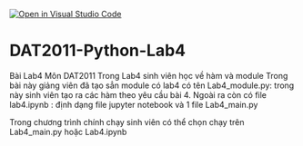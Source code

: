 [![Open in Visual Studio Code](https://classroom.github.com/assets/open-in-vscode-2e0aaae1b6195c2367325f4f02e2d04e9abb55f0b24a779b69b11b9e10269abc.svg)](https://classroom.github.com/online_ide?assignment_repo_id=20851043&assignment_repo_type=AssignmentRepo)
# DAT2011-Python-Lab4
Bài Lab4 Môn DAT2011
Trong Lab4 sinh viên học về hàm và module
Trong bài này giảng viên đã tạo sẳn module có lab4 có tên Lab4_module.py: trong này sinh viên
tạo ra các hàm theo yêu cầu bài 4.
Ngoài ra còn có file lab4.ipynb : định dạng file jupyter notebook
và 1 file Lab4_main.py

Trong chương trình chính chạy sinh viên có thể chọn chạy trên Lab4_main.py hoặc Lab4.ipynb
